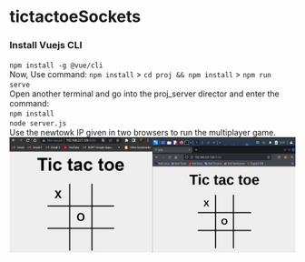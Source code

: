 # tictactoeSockets
### Install Vuejs CLI
`npm install -g @vue/cli` <br>
Now, Use command:
`npm install` > 
`cd proj && npm install` > 
`npm run serve` <br>
Open another terminal and go into the proj_server director and enter the command: <br>
`npm install` <br>
`node server.js` <br>
Use the newtowk IP given in two browsers to run the multiplayer game. <br>
![alt text](https://github.com/IshitaSrivast/tictactoeOnSockets/blob/main/assets/Screenshot.png)
